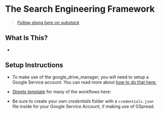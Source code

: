 # The Search Engineering Framework

> [*Follow along here on substack*](https://kirklandgee.substack.com/)

## What Is This?

- 

## Setup Instructions

- To make use of the google_drive_manager, you will need to setup a Google Service account. You can read more about [how to do that here:](LINK_TO_SHEETS_POST)

- [Sheets template](https://docs.google.com/spreadsheets/d/1HSDEh4eSRrPDlWaqzn98wIBJxySiDUjUFVqO1o9vUMo/edit#gid=0) for many of the workflows here: 

- Be sure to create your own *credentials* folder with a `credentials.json` file inside for your Google Service Account, if making use of GSpread.
